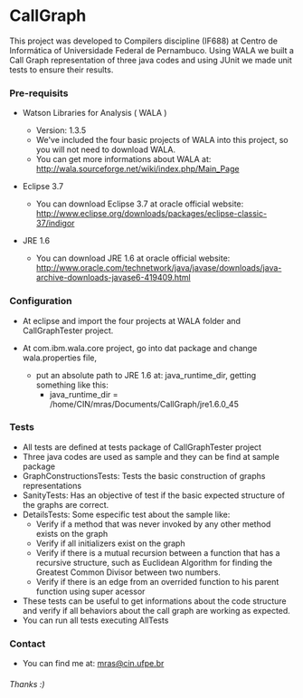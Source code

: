 # CallGraph
This project was developed to Compilers discipline (IF688) at Centro de Informática of Universidade Federal de Pernambuco.
Using WALA we built a Call Graph representation of three java codes and using JUnit we made unit tests to ensure their results.


### Pre-requisits

- Watson Libraries for Analysis ( WALA )
  - Version: 1.3.5
  - We've included the four basic projects of WALA into this project, so you will not need to download WALA.
  - You can get more informations about WALA at: http://wala.sourceforge.net/wiki/index.php/Main_Page
  
- Eclipse 3.7
  - You can download Eclipse 3.7 at oracle official website:     http://www.eclipse.org/downloads/packages/eclipse-classic-37/indigor
  
- JRE 1.6 
  - You can download JRE 1.6 at oracle official website: http://www.oracle.com/technetwork/java/javase/downloads/java-archive-downloads-javase6-419409.html

### Configuration


- At eclipse and import the four projects at WALA folder and CallGraphTester project.
  
- At com.ibm.wala.core project, go into dat package and change wala.properties file, 
  - put an absolute path to JRE 1.6 at: java_runtime_dir, getting something like this:
    -   java_runtime_dir = /home/CIN/mras/Documents/CallGraph/jre1.6.0_45

###  Tests
  - All tests are defined at tests package of CallGraphTester project
  - Three java codes are used as sample and they can be find at sample package
  - GraphConstructionsTests: Tests the basic construction of graphs representations
  - SanityTests: Has an objective of test if the basic expected structure of the graphs are correct.
  - DetailsTests: Some especific test about the sample like:
    - Verify if a method that was never invoked by any other method exists on the graph
    - Verify if all initializers exist on the graph
    - Verify if there is a mutual recursion between a function that has a recursive structure, such as Euclidean Algorithm for finding the Greatest Common Divisor between two numbers.
    - Verify if there is an edge from an overrided function to his parent function using super acessor
  - These tests can be useful to get informations about the code structure and verify if all behaviors about the call graph are working as expected.
  - You can run all tests executing AllTests

### Contact
  - You can find me at: mras@cin.ufpe.br
  


###### Thanks :)
  
  

